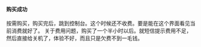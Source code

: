 #### 购买成功
按需购买，购买完后，跳到控制台。这个时候还不收费。要是能在这个界面看见当前消费就好了。
关于费用问题，购买了一个半小时以后。就短信提示费用不足，然后直接给关机了，体验不好，而且只是欠费不到一毛钱。